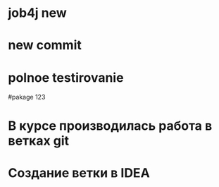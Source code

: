 # job4j  new
# new commit
# polnoe testirovanie
#pakage 123

# В курсе производилась работа в ветках git
# Создание ветки в IDEA